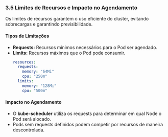 ### **3.5 Limites de Recursos e Impacto no Agendamento**

Os limites de recursos garantem o uso eficiente do cluster, evitando sobrecargas e garantindo previsibilidade.

#### **Tipos de Limitações**
- **Requests:** Recursos mínimos necessários para o Pod ser agendado.  
- **Limits:** Recursos máximos que o Pod pode consumir.  
  ```yaml
  resources:
    requests:
      memory: "64Mi"
      cpu: "250m"
    limits:
      memory: "128Mi"
      cpu: "500m"
  ```

#### **Impacto no Agendamento**
- O **kube-scheduler** utiliza os requests para determinar em qual Node o Pod será alocado.  
- Pods sem requests definidos podem competir por recursos de maneira descontrolada.
